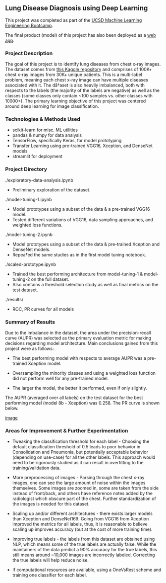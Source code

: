 ## Lung Disease Diagnosis using Deep Learning
This project was completed as part of the [UCSD Machine Learning Engineering Bootcamp](https://career-bootcamp.extension.ucsd.edu/programs/machine-learning-engineering/). 

The final product (model) of this project has also been deployed as a [web app](https://tungtngyn-lung-disease-diagnosis-app-app-5j0fvw.streamlitapp.com/).


### Project Description
The goal of this project is to identify lung diseases from chest x-ray images. The dataset comes from [this Kaggle repository](https://www.kaggle.com/datasets/nih-chest-xrays/data) and comprises of 100K+ chest x-ray images from 30K+ unique patients. This is a multi-label problem, meaning each chest x-ray image can have multiple diseases associated with it. The då†aset is also heavily imbalanced, both with respects to the labels (the majority of the labels are negative) as well as the classes (some classes only contain ~100 samples vs. other classes with 10000+). The primary learning objective of this project was centered around deep learning for image classification.


### Technologies & Methods Used
* scikit-learn for misc. ML utilities
* pandas & numpy for data analysis
* TensorFlow, specifically Keras, for model prototyping
* Transfer Learning using pre-trained VGG16, Xception, and DenseNet models
* streamlit for deployment


### Project Directory
./exploratory-data-analysis.ipynb
* Preliminary exploration of the dataset.

./model-tuning-1.ipynb
* Model prototypes using a subset of the data & a pre-trained VGG16 model.
* Tested different variations of VGG16, data sampling approaches, and weighted loss functions.

./model-tuning-2.ipynb
* Model prototypes using a subset of the data & pre-trained Xception and DenseNet models.
* Repea†ed the same studies as in the first model tuning notebook.

./scaled-prototype.ipynb
* Trained the best performing architecture from model-tuning-1 & model-tuning-2 on the full dataset.
* Also contains a threshold selection study as well as final metrics on the test dataset.

./results/
* ROC, PR curves for all models


### Summary of Results
Due to the imbalance in the dataset, the area under the precision-recall curve (AUPR) was selected as the primary evaluation metric for making decisions regarding model architecture. Main conclusions gained from this project were as follows:

* The best performing model with respects to average AUPR was a pre-trained Xception model.

* Oversampling the minority classes and using a weighted loss function did not perform well for any pre-trained model.

* The larger the model, the better it performed, even if only slightly.

The AUPR (averaged over all labels) on the test dataset for the best performing model (model 8b - Xception) was 0.258. The PR curve is shown below.

[image](./results/test-data-pr-model-8b.jpg)


### Areas for Improvement & Further Experimentation

* Tweaking the classification threshold for each label - Choosing the default classification threshold of 0.5 leads to poor behavior in Consolidation and Pneumonia, but potentially acceptable behavior (depending on use-case) for all the other labels. This approach would need to be rigorously studied as it can result in overfitting to the training/validation data.

* More preprocessing of images - Parsing through the chest x-ray images, one can see the large amount of noise within the images themselves. Some images are zoomed in, some are taken from the side instead of front/back, and others have reference notes added by the radiologist which obscure part of the chest. Further standardization of the images is needed for this dataset.

* Scaling up and/or different architectures - there exists larger models than Xception and DenseNet169. Going from VGG16 from Xception improved the metrics for all labels, thus, it is reasonable to believe scaling up improves accuracy (but at the cost of more training time).

* Improving true labels - the labels from this dataset are obtained using NLP, which means some of the true labels are actually false. While the maintainers of the data predict a 90% accuracy for the true labels, this still means around ~10,000 images are incorrectly labeled. Correcting the true labels will help reduce noise.

* If computational resources are available, using a OneVsRest scheme and training one classifier for each label.